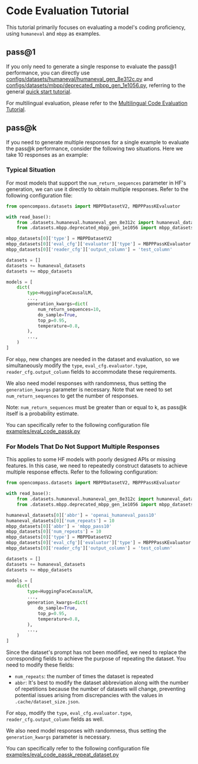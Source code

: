 # Code Evaluation Tutorial

This tutorial primarily focuses on evaluating a model's coding proficiency, using `humaneval` and `mbpp` as examples.

## pass@1

If you only need to generate a single response to evaluate the pass@1 performance, you can directly use [configs/datasets/humaneval/humaneval_gen_8e312c.py](https://github.com/open-compass/opencompass/blob/main/configs/datasets/humaneval/humaneval_gen_8e312c.py) and [configs/datasets/mbpp/deprecated_mbpp_gen_1e1056.py](https://github.com/open-compass/opencompass/blob/main/configs/datasets/mbpp/deprecated_mbpp_gen_1e1056.py), referring to the general [quick start tutorial](../get_started/quick_start.md).

For multilingual evaluation, please refer to the [Multilingual Code Evaluation Tutorial](./code_eval_service.md).

## pass@k

If you need to generate multiple responses for a single example to evaluate the pass@k performance, consider the following two situations. Here we take 10 responses as an example:

### Typical Situation

For most models that support the `num_return_sequences` parameter in HF's generation, we can use it directly to obtain multiple responses. Refer to the following configuration file:

```python
from opencompass.datasets import MBPPDatasetV2, MBPPPassKEvaluator

with read_base():
    from .datasets.humaneval.humaneval_gen_8e312c import humaneval_datasets
    from .datasets.mbpp.deprecated_mbpp_gen_1e1056 import mbpp_datasets

mbpp_datasets[0]['type'] = MBPPDatasetV2
mbpp_datasets[0]['eval_cfg']['evaluator']['type'] = MBPPPassKEvaluator
mbpp_datasets[0]['reader_cfg']['output_column'] = 'test_column'

datasets = []
datasets += humaneval_datasets
datasets += mbpp_datasets

models = [
    dict(
        type=HuggingFaceCausalLM,
        ...,
        generation_kwargs=dict(
            num_return_sequences=10,
            do_sample=True,
            top_p=0.95,
            temperature=0.8,
        ),
        ...,
    )
]
```

For `mbpp`, new changes are needed in the dataset and evaluation, so we simultaneously modify the `type`, `eval_cfg.evaluator.type`, `reader_cfg.output_column` fields to accommodate these requirements.

We also need model responses with randomness, thus setting the `generation_kwargs` parameter is necessary. Note that we need to set `num_return_sequences` to get the number of responses.

Note: `num_return_sequences` must be greater than or equal to k, as pass@k itself is a probability estimate.

You can specifically refer to the following configuration file [examples/eval_code_passk.py](https://github.com/open-compass/opencompass/blob/main/examples/eval_code_passk.py)

### For Models That Do Not Support Multiple Responses

This applies to some HF models with poorly designed APIs or missing features. In this case, we need to repeatedly construct datasets to achieve multiple response effects. Refer to the following configuration:

```python
from opencompass.datasets import MBPPDatasetV2, MBPPPassKEvaluator

with read_base():
    from .datasets.humaneval.humaneval_gen_8e312c import humaneval_datasets
    from .datasets.mbpp.deprecated_mbpp_gen_1e1056 import mbpp_datasets

humaneval_datasets[0]['abbr'] = 'openai_humaneval_pass10'
humaneval_datasets[0]['num_repeats'] = 10
mbpp_datasets[0]['abbr'] = 'mbpp_pass10'
mbpp_datasets[0]['num_repeats'] = 10
mbpp_datasets[0]['type'] = MBPPDatasetV2
mbpp_datasets[0]['eval_cfg']['evaluator']['type'] = MBPPPassKEvaluator
mbpp_datasets[0]['reader_cfg']['output_column'] = 'test_column'

datasets = []
datasets += humaneval_datasets
datasets += mbpp_datasets

models = [
    dict(
        type=HuggingFaceCausalLM,
        ...,
        generation_kwargs=dict(
            do_sample=True,
            top_p=0.95,
            temperature=0.8,
        ),
        ...,
    )
]
```

Since the dataset's prompt has not been modified, we need to replace the corresponding fields to achieve the purpose of repeating the dataset.
You need to modify these fields:

- `num_repeats`: the number of times the dataset is repeated
- `abbr`: It's best to modify the dataset abbreviation along with the number of repetitions because the number of datasets will change, preventing potential issues arising from discrepancies with the values in `.cache/dataset_size.json`.

For `mbpp`, modify the `type`, `eval_cfg.evaluator.type`, `reader_cfg.output_column` fields as well.

We also need model responses with randomness, thus setting the `generation_kwargs` parameter is necessary.

You can specifically refer to the following configuration file [examples/eval_code_passk_repeat_dataset.py](https://github.com/open-compass/opencompass/blob/main/examples/eval_code_passk_repeat_dataset.py)
